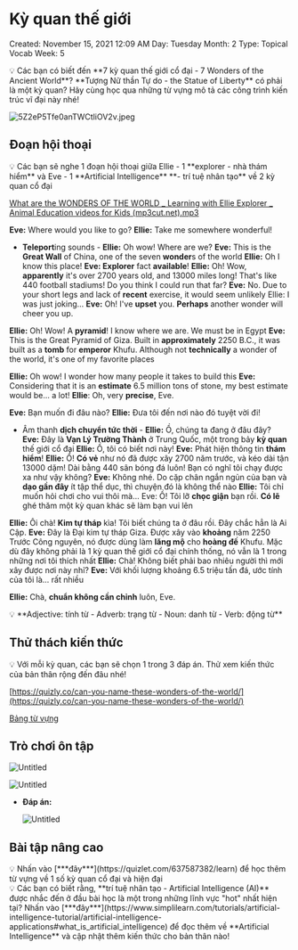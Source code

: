 # Kỳ quan thế giới

Created: November 15, 2021 12:09 AM
Day: Tuesday
Month: 2
Type: Topical Vocab
Week: 5

<aside>
💡 Các bạn có biết đến **7 kỳ quan thế giới cổ đại - 7 Wonders of the Ancient World**? **Tượng Nữ thần Tự do - the Statue of Liberty** có phải là một kỳ quan? Hãy cùng học qua những từ vựng mô tả các công trình kiến trúc vĩ đại này nhé!

</aside>

![5Z2eP5Tfe0anTWCtliOV2v.jpeg](Ky%CC%80%20quan%20the%CC%82%CC%81%20gio%CC%9B%CC%81i%2054a3119e428b4d5985c6a6f592a1cef7/5Z2eP5Tfe0anTWCtliOV2v.jpeg)

## Đoạn hội thoại

<aside>
💡 Các bạn sẽ nghe 1 đoạn hội thoại giữa Ellie - 1 **explorer - nhà thám hiểm** và Eve - 1 **Artificial Intelligence** **- trí tuệ nhân tạo** về 2 kỳ quan cổ đại

</aside>

[What are the WONDERS OF THE WORLD _ Learning with Ellie Explorer _ Animal Education videos for Kids (mp3cut.net).mp3](Ky%CC%80%20quan%20the%CC%82%CC%81%20gio%CC%9B%CC%81i%2054a3119e428b4d5985c6a6f592a1cef7/What_are_the_WONDERS_OF_THE_WORLD___Learning_with_Ellie_Explorer___Animal_Education_videos_for_Kids_(mp3cut.net).mp3)

**Eve:** Where would you like to go?
**Ellie:** Take me somewhere wonderful! 
- **Teleport**ing sounds -
**Ellie:** Oh wow! Where are we?
**Eve:** This is the **Great Wall** of China, one of the seven **wonder**s of the world
**Ellie:** Oh I know this place!
**Eve: Explorer** fact **available**!
**Ellie:** Oh! Wow, **apparently** it's over 2700 years old, and 13000 miles long! That's like 440 football stadiums! Do you think I could run that far?
**Eve:** No. Due to your short legs and lack of **recent** exercise, it would seem unlikely
Ellie: I was just joking...
**Eve:** Oh! I've **upset** you. **Perhaps** another wonder will cheer you up.

**Ellie:** Oh! Wow! A **pyramid**! I know where we are. We must be in Egypt
**Eve:** This is the Great Pyramid of Giza. Built in **approximately** 2250 B.C., it was built as a **tomb** for **emperor** Khufu. Although not **technically** a wonder of the world, it's one of my favorite places

**Ellie:** Oh wow! I wonder how many people it takes to build this
**Eve:** Considering that it is an **estimate** 6.5 million tons of stone, my best estimate would be... a lot!
**Ellie**: Oh, very **precise**, Eve.

**Eve:** Bạn muốn đi đâu nào?
**Ellie:** Đưa tôi đến nơi nào đó tuyệt vời đi! 
- Âm thanh **dịch chuyển tức thời** -
**Ellie:** Ồ, chúng ta đang ở đâu đây?
**Eve:** Đây là **Vạn Lý Trường Thành** ở Trung Quốc, một trong bảy **kỳ quan** thế giới cổ đại
**Ellie:** Ồ, tôi có biết nơi này!
**Eve:** Phát hiện thông tin **thám hiểm**!
**Ellie:** Ồ! **Có vẻ** như nó đã được xây 2700 năm trước, và kéo dài tận 13000 dặm! Dài bằng 440 sân bóng đá luôn! Bạn có nghĩ tôi chạy được xa như vậy không?
**Eve:** Không nhé. Do cặp chân ngắn ngủn của bạn và **dạo gần đây** ít tập thể dục, thì chuyện đó là không thể nào
**Ellie:** Tôi chỉ muốn hỏi chơi cho vui thôi mà...
Eve: Ồ! Tôi lỡ **chọc giận** bạn rồi. **Có lẽ** ghé thăm một kỳ quan khác sẽ làm bạn vui lên

**Ellie:** Ôi chà! **Kim tự tháp** kìa! Tôi biết chúng ta ở đâu rồi. Đây chắc hẳn là Ai Cập.
**Eve:** Đây là Đại kim tự tháp Giza. Được xây vào **khoảng** năm 2250 Trước Công nguyên, nó được dùng làm **lăng mộ** cho **hoàng đế** Khufu. Mặc dù đây không phải là 1 kỳ quan thế giới cổ đại chính thống, nó vẫn là 1 trong những nơi tôi thích nhất
**Ellie:** Chà! Không biết phải bao nhiêu người thì mới xây được nơi này nhỉ?
**Eve:** Với khối lượng khoảng 6.5 triệu tấn đá, ước tính của tôi là... rất nhiều

**Ellie:** Chà, **chuẩn không cần chỉnh** luôn, Eve.

<aside>
💡 **Adjective: tính từ - Adverb: trạng từ - Noun: danh từ - Verb: động từ**

</aside>

## Thử thách kiến thức

<aside>
💡 Với mỗi kỳ quan, các bạn sẽ chọn 1 trong 3 đáp án. Thử xem kiến thức của bản thân rộng đến đâu nhé!

</aside>

[https://quizly.co/can-you-name-these-wonders-of-the-world/](https://quizly.co/can-you-name-these-wonders-of-the-world/)

[Bảng từ vựng](Ky%CC%80%20quan%20the%CC%82%CC%81%20gio%CC%9B%CC%81i%2054a3119e428b4d5985c6a6f592a1cef7/Ba%CC%89ng%20tu%CC%9B%CC%80%20vu%CC%9B%CC%A3ng%20db979d1f97b048c887e5476f41c953d5.csv)

## Trò chơi ôn tập

![Untitled](Ky%CC%80%20quan%20the%CC%82%CC%81%20gio%CC%9B%CC%81i%2054a3119e428b4d5985c6a6f592a1cef7/Untitled.png)

![Untitled](Ky%CC%80%20quan%20the%CC%82%CC%81%20gio%CC%9B%CC%81i%2054a3119e428b4d5985c6a6f592a1cef7/Untitled%201.png)

- **Đáp án:**
    
    ![Untitled](Ky%CC%80%20quan%20the%CC%82%CC%81%20gio%CC%9B%CC%81i%2054a3119e428b4d5985c6a6f592a1cef7/Untitled%202.png)
    

## Bài tập nâng cao

<aside>
💡 Nhấn vào [***đây***](https://quizlet.com/637587382/learn) để học thêm từ vựng về 1 số kỳ quan cổ đại và hiện đại

</aside>

<aside>
💡 Các bạn có biết rằng, **trí tuệ nhân tạo - Artificial Intelligence (AI)** được nhắc đến ở đầu bài học là một trong những lĩnh vực "hot" nhất hiện tại? Nhấn vào [***đây***](https://www.simplilearn.com/tutorials/artificial-intelligence-tutorial/artificial-intelligence-applications#what_is_artificial_intelligence) để đọc thêm về **Artificial Intelligence** và cập nhật thêm kiến thức cho bản thân nào!

</aside>